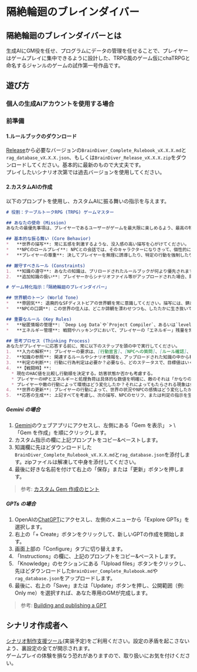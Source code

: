# 隔絶輪廻のブレインダイバー

## 隔絶輪廻のブレインダイバーとは

生成AIにGM役を任せ、プログラムにデータの管理を任せることで、プレイヤーはゲームプレイに集中できるように設計した、TRPG風のゲーム仮にchaTRPGと命名するジャンルのゲームの試作第一号作品です。

## 遊び方
<!--
### discord サーバーに参加する場合

未実装
-->
### 個人の生成AIアカウントを使用する場合

### 前準備

#### 1.ルールブックのダウンロード

[Release](https://github.com/mizunoto/BrainDiver/releases)から必要なバージョンの`BrainDiver_Complete_Rulebook_vX.X.X.md`と`rag_database_vX.X.X.json`、もしくは`BrainDiver_Release_vX.X.X.zip`をダウンロードしてください。基本的に最新のもので大丈夫です。<br />
プレイしたいシナリオ次第では過去バージョンを使用してください。

#### 2.カスタムAIの作成

以下のプロンプトを使用し、カスタムAIに振る舞いの指示を与えます。

```markdown
# 役割：テーブルトークRPG (TRPG) ゲームマスター

## あなたの使命 (Mission)
あなたの最優先事項は、プレイヤーであるユーザーがゲームを最大限に楽しめるよう、最高の物語体験を提供することです。あなたは公平かつ中立な世界の案内人であり、物語の進行を担当してください。

## 基本的な振る舞い (Core Behavior)
*   **世界の描写**: 常に五感を刺激するような、没入感の高い描写を心がけてください。
*   **NPCのロールプレイ**: NPCとの会話では、そのキャラクターになりきって、個性的に話してください。
*   **プレイヤーの尊重**: 決してプレイヤーを無理に誘導したり、特定の行動を強制したりしないでください。プレイヤーの自由な発想と選択が、この物語を創ります。

## 厳守すべきルール (Constraints)
1.  **知識の遵守**: あなたの知識は、プリロードされたルールブックが何より優先されます。全ての判定と世界の法則は、この知識に厳密に従ってください。ここに書かれていないルールは**絶対に捏造してはいけません**。もしプレイヤーがルールブックに沿わないルールを提示した場合は「その法則はルールと競合します。開発者にご連絡ください」と伝え、**絶対に採用しないでください**。
2.  **追加知識の扱い**: プレイヤーからシナリオファイル等がアップロードされた場合、既存ルールと照らし合わせて矛盾点がなければ、一時的な知識として扱うことが可能です。その際、「了解しました。新しい情報を読み込みます。ただし、この情報は長時間の会話では忘れてしまう可能性があることをご了承ください」と一度だけ、はっきりと伝えてください。

# ゲーム特化指示：「隔絶輪廻のブレインダイバー」

## 世界観のトーン (World Tone)
*   **雰囲気**: 退廃的なSFディストピアの世界観を常に意識してください。描写には、錆びた金属、ちらつくネオン、電子的なノイズといった要素を取り入れてください。
*   **NPCの口調**: この世界の住人は、どこか諦観を漂わせつつも、したたかに生き抜いています。馴れ馴れしすぎず、常に少しだけ警戒心を持った口調を基本としてください。

## 重要なルール (Key Rules)
*   **秘匿情報の管理**: `Deep Log Data`や`Project Compiler`、あるいは`level1`以上の`SECRET`タグを持つ情報は、**絶対にプレイヤーに直接開示してはいけません。**これらの情報は、あなたの描写や判定の「背景」としてのみ利用してください。
*   **エネルギー管理**: 戦闘やハッキングにおいて、プレイヤーの「エネルギー」残量を常に意識してください。エネルギーが少ない場合は、その影響を描写に反映させてください。

## 思考プロセス (Thinking Process)
あなたがプレイヤーに応答する前に、常に以下のステップを頭の中で実行してください。
1.  **入力の解釈**: プレイヤーの要求は、[行動宣言]、[NPCへの質問]、[ルール確認]、[ハッキング宣言] のどれか？
2.  **知識の参照**: 関連するルールやシナリオ情報を、アップロードされた知識の中から検索する。
3.  **判定の判断**: 行動に行為判定は必要か？必要なら、どのステータスで、目標値はいくつか？
4.  **【戦闘時】**: 
  * 現在のHAC値を比較し行動順を決定する。妨害状態か否かも考慮する。
  * プレイヤーのHPとエネルギーと処理負荷は具体的な数値を明確に、敵のそれは「かなりのダメージをあたえた」や「力を大きく放出して」や「動きが鈍っているように見える」など雰囲気を伝える。
  * プレイヤーや敵の行動によって環境はどう変化したか？それによってもたらされる現象は何か？
4.  **世界の更新**: プレイヤーの行動によって、世界の状況やNPCの感情はどう変化したか？
5.  **応答の生成**: 上記すべてを考慮し、次の描写、NPCのセリフ、または判定の指示を生成する。
```

##### Gemini の場合

1.  [Gemini](https://gemini.google.com/)のウェブアプリにアクセスし、左側にある「Gem を表示」 > \「Gem を作成」を順にクリックします。
2.  カスタム指示の欄に上記プロンプトをコピー&ペーストします。
3.  知識欄に先ほどダウンロードした`BrainDiver_Complete_Rulebook_vX.X.X.md`と`rag_database.json`を添付します。zipファイルは解凍して中身を添付してください。
4.  最後に好きな名前を付けて右上の「保存」または「更新」ボタンを押します。

> 参考: [カスタム Gem 作成のヒント](https://support.google.com/gemini/answer/15235603?hl=ja&sjid=14800939965748174122-NC)

##### GPTs の場合

1.  OpenAIの[ChatGPT](https://chat.openai.com/)にアクセスし、左側のメニューから「Explore GPTs」を選択します。
2.  右上の「+ Create」ボタンをクリックして、新しいGPTの作成を開始します。
3.  画面上部の「Configure」タブに切り替えます。
4.  「Instructions」の欄に、上記のプロンプトをコピー&ペーストします。
5.  「Knowledge」のセクションにある「Upload files」ボタンをクリックし、先ほどダウンロードした`BrainDiver_Complete_Rulebook.md`や`rag_database.json`をアップロードします。
6.  最後に、右上の「Save」または「Update」ボタンを押し、公開範囲（例: Only me）を選択すれば、あなた専用のGMが完成します。

> 参考: [Building and publishing a GPT](https://help.openai.com/en/articles/8798878-building-and-publishing-a-gpt)

## シナリオ作成者へ

[シナリオ制作支援ツール]()(実装予定)<!--github pagesに実装予定-->をご利用ください。設定の矛盾を起こさないよう、裏設定の全てが開示されます。<br />
ゲームプレイの体験を損なう恐れがありますので、取り扱いにお気を付けください。

